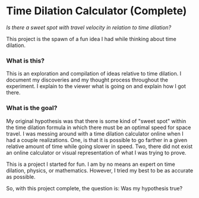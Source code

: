 # Time Dilation Calculator (Complete)
*Is there a sweet spot with travel velocity in relation to time dilation?*

This project is the spawn of a fun idea I had while thinking about time dilation.

### What is this?

This is an exploration and compilation of ideas relative to time dilation. I document my discoveries
and my thought process throughout the experiment. I explain to the viewer what is going on and explain how I got there.

### What is the goal?

My original hypothesis was that there is some kind of "sweet spot" within the time dilation formula in which there must
be an optimal speed for space travel. I was messing around with a time dilation calculator online when I had a couple
realizations. One, is that it is possible to go farther in a given relative amount of time while going slower in speed.
Two, there did not exist an online calculator or visual representation of what I was trying to prove.

This is a project I started for fun. I am by no means an expert on time dilation, physics, or mathematics. However, I
tried my best to be as accurate as possible.

So, with this project complete, the question is: Was my hypothesis true?